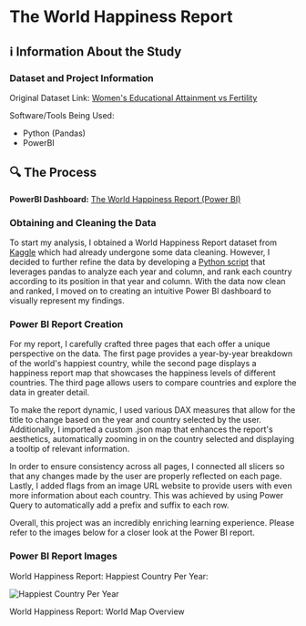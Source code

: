 <h1>The World Happiness Report</h1>

<h2>ℹ️ Information About the Study</h2>
<h3>Dataset and Project Information</h3>

Original Dataset Link: <a href = "https://www.kaggle.com/code/mayzannilarthein44/world-happiness-report-data-cleaning">Women's Educational Attainment vs Fertility</a>

Software/Tools Being Used:
- Python (Pandas)
- PowerBI

<h2>🔍 The Process</h2>
<b>PowerBI Dashboard:</b> <a href="https://app.powerbi.com/view?r=eyJrIjoiNTcyYjY4Y2ItMDgzMS00MjAwLWEyMjYtNzhhYWIzNDdkZjE1IiwidCI6ImU0YTdiMmYwLTRkM2QtNDI0OC05YTdiLWEyNjQ4ZTIzN2MxNSIsImMiOjF9&pageName=ReportSectionc1b182ee40bc969bbaba">The World Happiness Report (Power BI)</a>
<h3>Obtaining and Cleaning the Data</h3>

To start my analysis, I obtained a World Happiness Report dataset from <a href="https://www.kaggle.com/code/mayzannilarthein44/world-happiness-report-data-cleaning">Kaggle</a> which had already undergone some data cleaning. However, I decided to further refine the data by developing a <a href="HappinessReportDataCleaning.py">Python script</a> that leverages pandas to analyze each year and column, and rank each country according to its position in that year and column. With the data now clean and ranked, I moved on to creating an intuitive Power BI dashboard to visually represent my findings.

<h3>Power BI Report Creation</h3>

For my report, I carefully crafted three pages that each offer a unique perspective on the data. The first page provides a year-by-year breakdown of the world's happiest country, while the second page displays a happiness report map that showcases the happiness levels of different countries. The third page allows users to compare countries and explore the data in greater detail.

To make the report dynamic, I used various DAX measures that allow for the title to change based on the year and country selected by the user. Additionally, I imported a custom .json map that enhances the report's aesthetics, automatically zooming in on the country selected and displaying a tooltip of relevant information.

In order to ensure consistency across all pages, I connected all slicers so that any changes made by the user are properly reflected on each page. Lastly, I added flags from an image URL website to provide users with even more information about each country. This was achieved by using Power Query to automatically add a prefix and suffix to each row.

Overall, this project was an incredibly enriching learning experience. Please refer to the images below for a closer look at the Power BI report.

<h3>Power BI Report Images</h3>

World Happiness Report: Happiest Country Per Year:

![Happiest Country Per Year](https://user-images.githubusercontent.com/130507070/235213154-d88a9c24-a7c6-49e3-b454-c5ab8bd95b36.png)

World Happiness Report: World Map Overview


